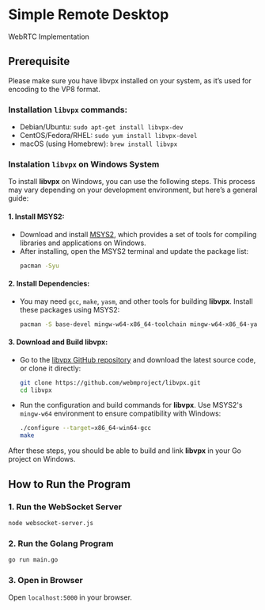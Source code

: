 # Simple Remote Desktop
WebRTC Implementation 

## Prerequisite
Please make sure you have libvpx installed on your system, as it’s used for encoding to the VP8 format. 

### Installation `libvpx` commands:
- Debian/Ubuntu: `sudo apt-get install libvpx-dev`
- CentOS/Fedora/RHEL: `sudo yum install libvpx-devel`
- macOS (using Homebrew): `brew install libvpx`


### **Instalation `libvpx` on Windows System**

To install **libvpx** on Windows, you can use the following steps. This process may vary depending on your development environment, but here’s a general guide:

#### 1. **Install MSYS2**:
   - Download and install [MSYS2](https://www.msys2.org/), which provides a set of tools for compiling libraries and applications on Windows.
   - After installing, open the MSYS2 terminal and update the package list:
     ```bash
     pacman -Syu
     ```

#### 2. **Install Dependencies**:
   - You may need `gcc`, `make`, `yasm`, and other tools for building **libvpx**. Install these packages using MSYS2:
     ```bash
     pacman -S base-devel mingw-w64-x86_64-toolchain mingw-w64-x86_64-yasm
     ```

#### 3. **Download and Build libvpx**:
   - Go to the [libvpx GitHub repository](https://github.com/webmproject/libvpx) and download the latest source code, or clone it directly:
     ```bash
     git clone https://github.com/webmproject/libvpx.git
     cd libvpx
     ```

   - Run the configuration and build commands for **libvpx**. Use MSYS2's `mingw-w64` environment to ensure compatibility with Windows:
     ```bash
     ./configure --target=x86_64-win64-gcc
     make
     ```

After these steps, you should be able to build and link **libvpx** in your Go project on Windows.


## **How to Run the Program**

### 1. Run the WebSocket Server
   ```bash
   node websocket-server.js
   ```

### 2. Run the Golang Program
   ```bash
   go run main.go
   ```

### 3. Open in Browser
   Open `localhost:5000` in your browser.
